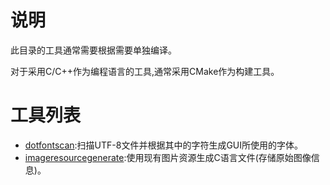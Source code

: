 # 说明

此目录的工具通常需要根据需要单独编译。

对于采用C/C++作为编程语言的工具,通常采用CMake作为构建工具。

# 工具列表

- [dotfontscan](dotfontscan):扫描UTF-8文件并根据其中的字符生成GUI所使用的字体。
- [imageresourcegenerate](imageresourcegenerate):使用现有图片资源生成C语言文件(存储原始图像信息)。

